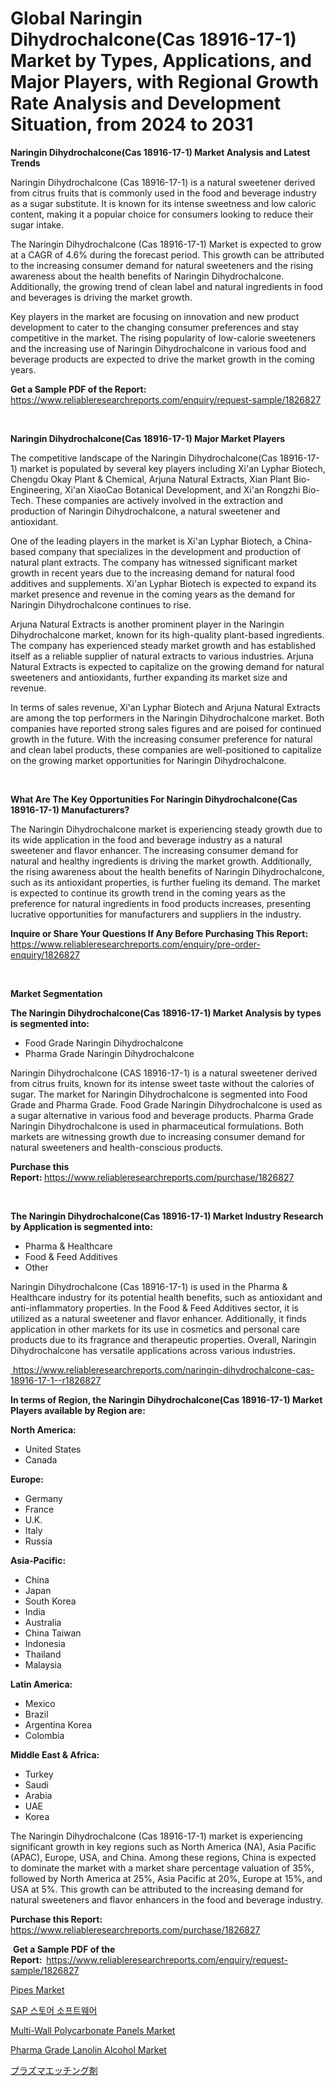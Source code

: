 <p><h1>Global Naringin Dihydrochalcone(Cas 18916-17-1) Market by Types, Applications, and Major Players, with Regional Growth Rate Analysis and Development Situation, from 2024 to 2031</h1></p><p><strong>Naringin Dihydrochalcone(Cas 18916-17-1) Market Analysis and Latest Trends</strong></p>
<p><p>Naringin Dihydrochalcone (Cas 18916-17-1) is a natural sweetener derived from citrus fruits that is commonly used in the food and beverage industry as a sugar substitute. It is known for its intense sweetness and low caloric content, making it a popular choice for consumers looking to reduce their sugar intake.</p><p>The Naringin Dihydrochalcone (Cas 18916-17-1) Market is expected to grow at a CAGR of 4.6% during the forecast period. This growth can be attributed to the increasing consumer demand for natural sweeteners and the rising awareness about the health benefits of Naringin Dihydrochalcone. Additionally, the growing trend of clean label and natural ingredients in food and beverages is driving the market growth.</p><p>Key players in the market are focusing on innovation and new product development to cater to the changing consumer preferences and stay competitive in the market. The rising popularity of low-calorie sweeteners and the increasing use of Naringin Dihydrochalcone in various food and beverage products are expected to drive the market growth in the coming years.</p></p>
<p><strong>Get a Sample PDF of the Report:&nbsp;</strong> <a href="https://www.reliableresearchreports.com/enquiry/request-sample/1826827">https://www.reliableresearchreports.com/enquiry/request-sample/1826827</a></p>
<p>&nbsp;</p>
<p><strong>Naringin Dihydrochalcone(Cas 18916-17-1) Major Market Players</strong></p>
<p><p>The competitive landscape of the Naringin Dihydrochalcone(Cas 18916-17-1) market is populated by several key players including Xi'an Lyphar Biotech, Chengdu Okay Plant & Chemical, Arjuna Natural Extracts, Xian Plant Bio-Engineering, Xi'an XiaoCao Botanical Development, and Xi'an Rongzhi Bio-Tech. These companies are actively involved in the extraction and production of Naringin Dihydrochalcone, a natural sweetener and antioxidant.</p><p>One of the leading players in the market is Xi'an Lyphar Biotech, a China-based company that specializes in the development and production of natural plant extracts. The company has witnessed significant market growth in recent years due to the increasing demand for natural food additives and supplements. Xi'an Lyphar Biotech is expected to expand its market presence and revenue in the coming years as the demand for Naringin Dihydrochalcone continues to rise.</p><p>Arjuna Natural Extracts is another prominent player in the Naringin Dihydrochalcone market, known for its high-quality plant-based ingredients. The company has experienced steady market growth and has established itself as a reliable supplier of natural extracts to various industries. Arjuna Natural Extracts is expected to capitalize on the growing demand for natural sweeteners and antioxidants, further expanding its market size and revenue.</p><p>In terms of sales revenue, Xi'an Lyphar Biotech and Arjuna Natural Extracts are among the top performers in the Naringin Dihydrochalcone market. Both companies have reported strong sales figures and are poised for continued growth in the future. With the increasing consumer preference for natural and clean label products, these companies are well-positioned to capitalize on the growing market opportunities for Naringin Dihydrochalcone.</p></p>
<p>&nbsp;</p>
<p><strong>What Are The Key Opportunities For Naringin Dihydrochalcone(Cas 18916-17-1) Manufacturers?</strong></p>
<p><p>The Naringin Dihydrochalcone market is experiencing steady growth due to its wide application in the food and beverage industry as a natural sweetener and flavor enhancer. The increasing consumer demand for natural and healthy ingredients is driving the market growth. Additionally, the rising awareness about the health benefits of Naringin Dihydrochalcone, such as its antioxidant properties, is further fueling its demand. The market is expected to continue its growth trend in the coming years as the preference for natural ingredients in food products increases, presenting lucrative opportunities for manufacturers and suppliers in the industry.</p></p>
<p><strong>Inquire or Share Your Questions If Any Before Purchasing This Report:</strong> <a href="https://www.reliableresearchreports.com/enquiry/pre-order-enquiry/1826827">https://www.reliableresearchreports.com/enquiry/pre-order-enquiry/1826827</a></p>
<p>&nbsp;</p>
<p><strong>Market Segmentation</strong></p>
<p><strong>The Naringin Dihydrochalcone(Cas 18916-17-1) Market Analysis by types is segmented into:</strong></p>
<p><ul><li>Food Grade Naringin Dihydrochalcone</li><li>Pharma Grade Naringin Dihydrochalcone</li></ul></p>
<p><p>Naringin Dihydrochalcone (CAS 18916-17-1) is a natural sweetener derived from citrus fruits, known for its intense sweet taste without the calories of sugar. The market for Naringin Dihydrochalcone is segmented into Food Grade and Pharma Grade. Food Grade Naringin Dihydrochalcone is used as a sugar alternative in various food and beverage products. Pharma Grade Naringin Dihydrochalcone is used in pharmaceutical formulations. Both markets are witnessing growth due to increasing consumer demand for natural sweeteners and health-conscious products.</p></p>
<p><strong>Purchase this Report:&nbsp;</strong><a href="https://www.reliableresearchreports.com/purchase/1826827">https://www.reliableresearchreports.com/purchase/1826827</a></p>
<p>&nbsp;</p>
<p><strong>The Naringin Dihydrochalcone(Cas 18916-17-1) Market Industry Research by Application is segmented into:</strong></p>
<p><ul><li>Pharma & Healthcare</li><li>Food & Feed Additives</li><li>Other</li></ul></p>
<p><p>Naringin Dihydrochalcone (Cas 18916-17-1) is used in the Pharma & Healthcare industry for its potential health benefits, such as antioxidant and anti-inflammatory properties. In the Food & Feed Additives sector, it is utilized as a natural sweetener and flavor enhancer. Additionally, it finds application in other markets for its use in cosmetics and personal care products due to its fragrance and therapeutic properties. Overall, Naringin Dihydrochalcone has versatile applications across various industries.</p></p>
<p><a href="https://www.reliableresearchreports.com/naringin-dihydrochalcone-cas-18916-17-1--r1826827">&nbsp;https://www.reliableresearchreports.com/naringin-dihydrochalcone-cas-18916-17-1--r1826827</a></p>
<p><strong>In terms of Region, the Naringin Dihydrochalcone(Cas 18916-17-1) Market Players available by Region are:</strong></p>
<p>
    <p> <strong> North America: </strong>
        <ul>
            <li>United States</li>
            <li>Canada</li>
        </ul>
        </p> 
    <p> <strong> Europe: </strong>
        <ul>
            <li>Germany</li>
            <li>France</li>
            <li>U.K.</li>
            <li>Italy</li>
            <li>Russia</li>
        </ul>
        </p> 
    <p> <strong> Asia-Pacific: </strong>
        <ul>
            <li>China</li>
            <li>Japan</li>
            <li>South Korea</li>
            <li>India</li>
            <li>Australia</li>
            <li>China Taiwan</li>
            <li>Indonesia</li>
            <li>Thailand</li>
            <li>Malaysia</li>
        </ul>
        </p> 
    <p> <strong> Latin America: </strong>
        <ul>
            <li>Mexico</li>
            <li>Brazil</li>
            <li>Argentina Korea</li>
            <li>Colombia</li>
        </ul>
        </p> 
    <p> <strong> Middle East & Africa: </strong>
        <ul>
            <li>Turkey</li>
            <li>Saudi</li>
            <li>Arabia</li>
            <li>UAE</li>
            <li>Korea</li>
        </ul>
    </p>
    </p>
<p><p>The Naringin Dihydrochalcone (Cas 18916-17-1) market is experiencing significant growth in key regions such as North America (NA), Asia Pacific (APAC), Europe, USA, and China. Among these regions, China is expected to dominate the market with a market share percentage valuation of 35%, followed by North America at 25%, Asia Pacific at 20%, Europe at 15%, and USA at 5%. This growth can be attributed to the increasing demand for natural sweeteners and flavor enhancers in the food and beverage industry.</p></p>
<p><strong>Purchase this Report: </strong><a href="https://www.reliableresearchreports.com/purchase/1826827">https://www.reliableresearchreports.com/purchase/1826827</a></p>
<p>&nbsp;<strong>Get a Sample PDF of the Report:&nbsp;&nbsp;</strong><a href="https://www.reliableresearchreports.com/enquiry/request-sample/1826827">https://www.reliableresearchreports.com/enquiry/request-sample/1826827</a></p>
<p><strong></strong></p>
<p><p><a href="https://issuu.com/reportprime-2/docs/pipes-market-size-2030.pptx">Pipes Market</a></p><p><a href="https://github.com/camron674/Market-Research-Report-List-1/blob/main/6753043143633.md">SAP 스토어 소프트웨어</a></p><p><a href="https://github.com/indrystar/Market-Research-Report-List-3/blob/main/multi-wall-polycarbonate-panels-market.md">Multi-Wall Polycarbonate Panels Market</a></p><p><a href="https://github.com/josesg55/Market-Research-Report-List-3/blob/main/pharma-grade-lanolin-alcohol-market.md">Pharma Grade Lanolin Alcohol Market</a></p><p><a href="https://github.com/CarlieShields/Market-Research-Report-List-1/blob/main/6963197137917.md">プラズマエッチング剤</a></p></p>